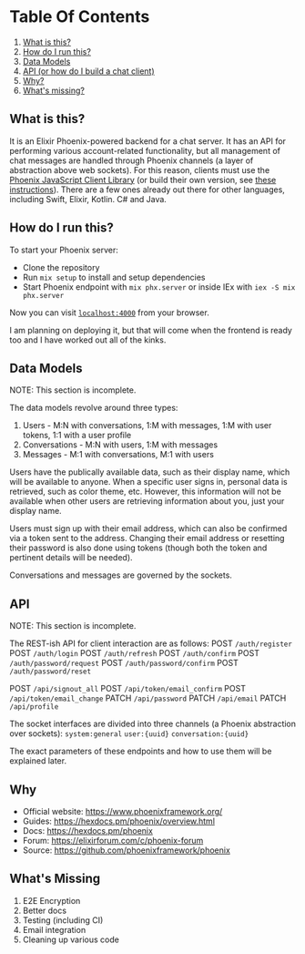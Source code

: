 # Table Of Contents

1. [What is this?](#what-is-this)
2. [How do I run this?](#how-do-i-run-this)
3. [Data Models](#data-models)
4. [API (or how do I build a chat client)](#api)
5. [Why?](#why)
6. [What's missing?](#whats-missing)

## What is this?

It is an Elixir Phoenix-powered backend for a chat server. It has an API for performing
various account-related functionality, but all management of chat messages are handled through
Phoenix channels (a layer of abstraction above web sockets). For this reason, clients must use
the [Phoenix JavaScript Client Library](https://www.npmjs.com/package/phoenix) (or build their own version,
see [these instructions](https://hexdocs.pm/phoenix/writing_a_channels_client.html)). There are a few
ones already out there for other languages, including Swift, Elixir, Kotlin. C# and Java.

## How do I run this?

To start your Phoenix server:

- Clone the repository
- Run `mix setup` to install and setup dependencies
- Start Phoenix endpoint with `mix phx.server` or inside IEx with `iex -S mix phx.server`

Now you can visit [`localhost:4000`](http://localhost:4000) from your browser.

I am planning on deploying it, but that will come when the frontend is ready too and I have worked out all of the kinks.

## Data Models

NOTE: This section is incomplete.

The data models revolve around three types:

1. Users - M:N with conversations, 1:M with messages, 1:M with user tokens, 1:1 with a user profile
2. Conversations - M:N with users, 1:M with messages
3. Messages - M:1 with conversations, M:1 with users

Users have the publically available data, such as their display name, which will be available to anyone. When
a specific user signs in, personal data is retrieved, such as color theme, etc. However, this information
will not be available when other users are retrieving information about you, just your display name.

Users must sign up with their email address, which can also be confirmed via a token sent to the address.
Changing their email address or resetting their password is also done using tokens (though both the token
and pertinent details will be needed).

Conversations and messages are governed by the sockets.

## API

NOTE: This section is incomplete.

The REST-ish API for client interaction are as follows:
POST `/auth/register`
POST `/auth/login`
POST `/auth/refresh`
POST `/auth/confirm`
POST `/auth/password/request`
POST `/auth/password/confirm`
POST `/auth/password/reset`

POST `/api/signout_all`
POST `/api/token/email_confirm`
POST `/api/token/email_change`
PATCH `/api/password`
PATCH `/api/email`
PATCH `/api/profile`

The socket interfaces are divided into three channels (a Phoenix abstraction over sockets):
`system:general`
`user:{uuid}`
`conversation:{uuid}`

The exact parameters of these endpoints and how to use them will be explained later.

## Why

- Official website: https://www.phoenixframework.org/
- Guides: https://hexdocs.pm/phoenix/overview.html
- Docs: https://hexdocs.pm/phoenix
- Forum: https://elixirforum.com/c/phoenix-forum
- Source: https://github.com/phoenixframework/phoenix

## What's Missing

1. E2E Encryption
2. Better docs
3. Testing (including CI)
4. Email integration
5. Cleaning up various code
